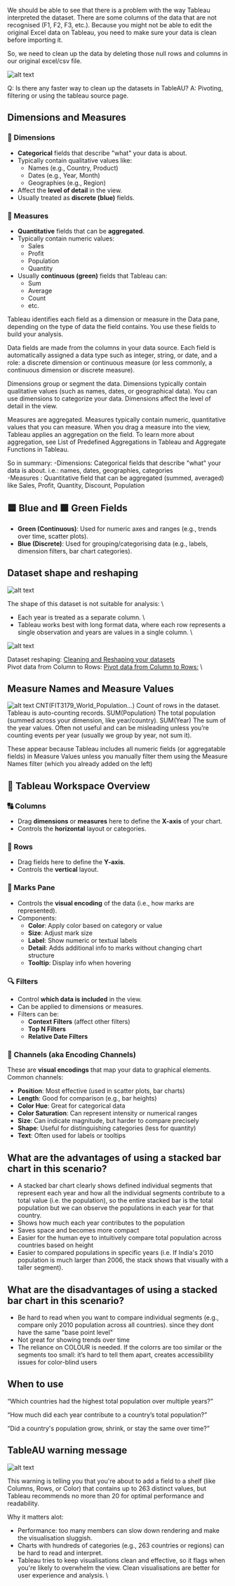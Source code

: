 We should be able to see that there is a problem with the way Tableau interpreted the dataset.
There are some columns of the data that are not recognised (F1, F2, F3, etc.). Because you might not be able to
edit the original Excel data on Tableau, you need to make sure your data is clean before importing
it.

So, we need to clean up the data by deleting those null rows and columns in our original excel/csv file.

![alt text](./images/image.png)

Q: Is there any faster way to clean up the datasets in TableAU?
A: Pivoting, filtering or using the tableau source page.

## Dimensions and Measures

### 🔷 Dimensions
- **Categorical** fields that describe "what" your data is about.
- Typically contain qualitative values like:
  - Names (e.g., Country, Product)
  - Dates (e.g., Year, Month)
  - Geographies (e.g., Region)
- Affect the **level of detail** in the view.
- Usually treated as **discrete (blue)** fields.

### 🔶 Measures
- **Quantitative** fields that can be **aggregated**.
- Typically contain numeric values:
  - Sales
  - Profit
  - Population
  - Quantity
- Usually **continuous (green)** fields that Tableau can:
  - Sum
  - Average
  - Count
  - etc.

Tableau identifies each field as a dimension or measure in the Data pane, depending on the type of data the field contains. You use these fields to build your analysis.

Data fields are made from the columns in your data source. Each field is automatically assigned a data type such as integer, string, or date, and a role: a discrete dimension or continuous measure (or less commonly, a continuous dimension or discrete measure).

Dimensions group or segment the data. Dimensions typically contain qualitative values (such as names, dates, or geographical data). You can use dimensions to categorize your data. Dimensions affect the level of detail in the view.

Measures are aggregated. Measures typically contain numeric, quantitative values that you can measure. When you drag a measure into the view, Tableau applies an aggregation on the field.
To learn more about aggregation, see List of Predefined Aggregations in Tableau and Aggregate Functions in Tableau.

So in summary: 
-Dimensions: Categorical fields that describe "what" your data is about. 
i.e.: names, dates, geographies, categories \
-Measures : Quantitative field that can be aggregated (summed, averaged) like Sales, Profit, Quantity, Discount, Population 



## 🟦 Blue and 🟩 Green Fields

- **Green (Continuous)**: Used for numeric axes and ranges (e.g., trends over time, scatter plots).
- **Blue (Discrete)**: Used for grouping/categorising data (e.g., labels, dimension filters, bar chart categories).




## Dataset shape and reshaping
![alt text](./images/image-1.png)

The shape of this dataset is not suitable for analysis: \
- Each year is treated as a separate column. \
- Tableau works best with long format data, where each row represents a single observation and years are values in a single column. \

![alt text](./images/image-2.png)

Dataset reshaping: [Cleaning and Reshaping your datasets](https://www.tableau.com/learn/get-started/data-structure) \
Pivot data from Column to Rows: [Pivot data from Column to Rows:](https://help.tableau.com/current/pro/desktop/en-us/pivot.htm) \


## Measure Names and Measure Values
![alt text](./images/image-0.png)
CNT(FIT3179_World_Population...)	Count of rows in the dataset. Tableau is auto-counting records. 
SUM(Population)	The total population (summed across your dimension, like year/country). 
SUM(Year)	The sum of the year values. Often not useful and can be misleading unless you’re counting events per year (usually we group by year, not sum it). 

These appear because Tableau includes all numeric fields (or aggregatable fields) in Measure Values unless you manually filter them using the Measure Names filter (which you already added on the left) 


## 🧭 Tableau Workspace Overview

### 🔠 Columns
- Drag **dimensions** or **measures** here to define the **X-axis** of your chart.
- Controls the **horizontal** layout or categories.

### 📏 Rows
- Drag fields here to define the **Y-axis**.
- Controls the **vertical** layout.

### 🎯 Marks Pane
- Controls the **visual encoding** of the data (i.e., how marks are represented).
- Components:
  - **Color**: Apply color based on category or value
  - **Size**: Adjust mark size
  - **Label**: Show numeric or textual labels
  - **Detail**: Adds additional info to marks without changing chart structure
  - **Tooltip**: Display info when hovering

### 🔍 Filters
- Control **which data is included** in the view.
- Can be applied to dimensions or measures.
- Filters can be:
  - **Context Filters** (affect other filters)
  - **Top N Filters**
  - **Relative Date Filters**

### 🧲 Channels (aka Encoding Channels)
These are **visual encodings** that map your data to graphical elements. Common channels:
- **Position**: Most effective (used in scatter plots, bar charts)
- **Length**: Good for comparison (e.g., bar heights)
- **Color Hue**: Great for categorical data
- **Color Saturation**: Can represent intensity or numerical ranges
- **Size**: Can indicate magnitude, but harder to compare precisely
- **Shape**: Useful for distinguishing categories (less for quantity)
- **Text**: Often used for labels or tooltips


## What are the advantages of using a stacked bar chart in this scenario?
- A stacked bar chart clearly shows defined individual segments that represent each year and how all the individual segments contribute to
a total value (i.e. the population), so the entire stacked bar is the total population but we can observe the populations in each year for that country. 
- Shows how much each year contributes to the population 
- Saves space and becomes more compact 
- Easier for the human eye to intuitively compare total population across countries based on height 
- Easier to compared populations in specific years (i.e. If India's 2010 population is much larger than 2006, the stack shows that visually with a taller segment). 

## What are the disadvantages of using a stacked bar chart in this scenario?
- Be hard to read when you want to compare individual segments (e.g., compare only 2010 population across all countries). since they dont have the same "base point level" 
- Not great for showing trends over time 
- The reliance on COLOUR is needed. If the colorrs are too similar or the segments too small: it’s hard to tell them apart,  creates accessibility issues for color-blind users 

## When to use
“Which countries had the highest total population over multiple years?” 

“How much did each year contribute to a country’s total population?” 

“Did a country's population grow, shrink, or stay the same over time?” 


## TableAU warning message
![alt text](./images/image-3.png)

This warning is telling you that you're about to add a field to a shelf (like Columns, Rows, or Color) that contains up to 263 distinct values, but Tableau recommends no more than 20 for optimal performance and readability.

Why it matters alot:
- Performance: too many members can slow down rendering and make the visualisation sluggish. 
- Charts with hundreds of categories (e.g., 263 countries or regions) can be hard to read and interpret. 
- Tableau tries to keep visualisations clean and effective, so it flags when you're likely to overwhelm the view. Clean visualisations are better for user experience and analysis. \
